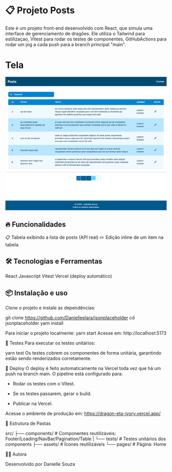 
# 📋 Projeto Posts

Este é um projeto front-end desenvolvido com React, que simula uma interface de gerenciamento de dragões. Ele utiliza o Tailwind para estilizaçao, Vitest para rodar os testes de componentes, GitHubActions para rodar um jog a cada push para a branch principal "main".

# Tela

![alt text](src/assets/home.png)

## 🔥 Funcionalidades

📋 Tabela exibindo a lista de posts (API real)
✏️ Edição inline de um item na tabela

## 🛠️ Tecnologias e Ferramentas

React
Javascript
Vitest
Vercel (deploy automático)

## 📦 Instalação e uso

Clone o projeto e instale as dependências:

git clone https://github.com/Danielleelara/jsonplaceholder
cd jsonplaceholder
yarn install

Para iniciar o projeto localmente:
yarn start
Acesse em: http://localhost:5173

 🧪 Testes
Para executar os testes unitários:

yarn test
Os testes cobrem os componentes de forma unitária, garantindo estão sendo renderizados corretamente.

🚀 Deploy
O deploy é feito automaticamente na Vercel toda vez que há um push na branch main. O pipeline está configurado para:

- Rodar os testes com o Vitest.

- Se os testes passarem, gerar o build.

- Publicar na Vercel.

Acesse o ambiente de produção em: https://dragon-eta-ivory.vercel.app/

🧾 Estrutura de Pastas

src/
├── components/    # Componentes reutilizáveis: Footer/Loading/NavBar/Pagination/Table
|   └── tests/     # Testes unitários dos components
├── assets/        # Ícones reutilizáveis
└── pages/         # Página: Home


👩‍💻 Autora

Desenvolvido por Danielle Souza